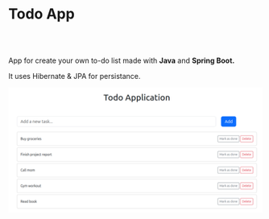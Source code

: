 <h1>Todo App</h1></br>
</br>
<p>App for create your own to-do list made with <b>Java</b> and <b>Spring Boot.</b></p>
<p>It uses Hibernate & JPA for persistance.</p>
<img src="src/main/resources/templates/todo.png"></img>
